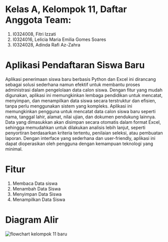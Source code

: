 # Kelas A, Kelompok 11, Daftar Anggota Team:
1. I0324008, Fitri Izzati
2. I0324016, Lelicia Maria Emilia Gomes Soares
3. I0324028, Adinda Rafi Az-Zahra

# Aplikasi Pendaftaran Siswa Baru
Aplikasi penerimaan siswa baru berbasis Python dan Excel ini dirancang sebagai solusi sederhana namun efektif untuk membantu proses administrasi dalam pengelolaan data calon siswa. Dengan fitur yang mudah digunakan, aplikasi ini memungkinkan lembaga pendidikan untuk mencatat, menyimpan, dan menampilkan data siswa secara terstruktur dan efisien, tanpa perlu menggunakan sistem yang kompleks. Aplikasi ini memungkinkan pengguna untuk mencatat data calon siswa baru seperti nama, tanggal lahir, alamat, nilai ujian, dan dokumen pendukung lainnya. Data yang dimasukkan akan disimpan secara otomatis dalam format Excel, sehingga memudahkan untuk dilakukan analisis lebih lanjut, seperti penyortiran berdasarkan kriteria tertentu, penilaian seleksi, atau pembuatan laporan. Dengan interface yang sederhana dan user-friendly, aplikasi ini dapat dioperasikan oleh pengguna dengan kemampuan teknologi yang minimal.

# Fitur
1. Membaca Data siswa
2. Menambah Data Siswa
3. Menyimpan Data Siswa
4. Menampilkan Data Siswa

# Diagram Alir
![flowchart kelompok 11 baru](https://github.com/user-attachments/assets/0f3908c2-342f-4a6a-af11-a7e8c5d0f3ca)

